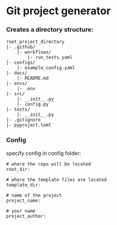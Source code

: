 # Git project generator
### Creates a directory structure:
```
root_project_directory
|- .github/
    |- workflows/
        |- run_tests.yaml
|- configs/
    |- example_config.yaml
|- docs/
    |- README.md
|- envs/
    |- .env
|- src/
    |- __init__.py
    |- config.py
|- tests/
    |- __init__.py
|- .gitignore
|- pyproject.toml
```

### Config
specify config in config folder:
```
# where the repo will be located
root_dir: 

# where the template files are located
template_dir: 

# name of the project
project_name: 

# your name
project_author: 
```